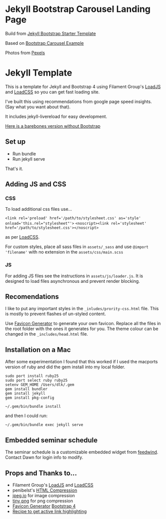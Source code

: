# Jekyll Bootstrap Carousel Landing Page

Build from [Jekyll Bootstrap Starter Template](https://github.com/thauvette/jekyll-bootstrap-starter-template)

Based on [Bootstrap Carousel Example](https://getbootstrap.com/docs/4.0/examples/carousel/)

Photos from [Pexels](https://www.pexels.com/)

# Jekyll Template

This is a template for Jekyll and Bootstrap 4 using Filament Group's [LoadJS](https://github.com/filamentgroup/loadJSFilament) and
[LoadCSS](https://github.com/filamentgroup/loadCSS) so you can get fast loading site.

I've built this using recommendations from google page speed insights. (Say what you want about that).

It includes jekyll-livereload for easy development.

[Here is a barebones version without Bootstrap](https://github.com/thauvette/jekyll-starter-template)

## Set up
* Run bundle
* Run jekyll serve

That's it.

## Adding JS and CSS
### CSS
To load additional css files use...

`<link rel='preload' href='/path/to/stylesheet.css' as='style' onload='this.rel="stylesheet"'>`
`<noscript><link rel='stylesheet' href='/path/to/stylesheet.css'></noscript>`

as per [LoadCSS](https://github.com/filamentgroup/loadCSS).

For custom styles, place all sass files in `assets/_sass` and use `@import 'filename'` with no extension in the `assets/css/main.scss`

### JS
For adding JS files see the instructions in `assets/js/loader.js`. It is designed to load files asynchronous and prevent render blocking.

## Recomendations

I like to put any important styles in the `_inludes/prority-css.html` file. This is mostly to prevent flashes of un-styled content.  

Use [Favicon Generator](https://realfavicongenerator.net/) to generate your own favicon. Replace all the files in the root folder with the ones it generates for you. The theme colour can be changed in the `_includes/head.html` file.

## Installation on a Mac

After some experimentation I found that this worked if I used the macports version of ruby and did the gem install into my local folder.

```
sudo port install ruby25
sudo port select ruby ruby25
setenv GEM_HOME /Users/dlk/.gem
gem install bundler
gem install jekyll
gem install pkg-config

~/.gem/bin/bundle install
```

and then I could run:

```
~/.gem/bin/bundle exec jekyll serve
```
## Embedded seminar schedule

The seminar schedule is a customizable embedded widget from [feedwind](https://feed.mikle.com/).
Contact Dawn for login info to modify.


## Props and Thanks to...
* Filament Group's [LoadJS](https://github.com/filamentgroup/loadJSFilament) and
[LoadCSS](https://github.com/filamentgroup/loadCSS)
* penibelst's [HTML Compression](https://github.com/penibelst/jekyll-compress-html)
* [jpeg.io](https://www.jpeg.io/) for image compression
* [tiny png](https://tinypng.com/) for png compression
* [Favicon Generator](https://realfavicongenerator.net/)
[Bootstrap 4](https://getbootstrap.com/)
* [Recipe to get active link highlighting](https://mycyberuniverse.com/web/jekyll-bootstrap-dynamic-navigation-highlighting-active-element.html)
